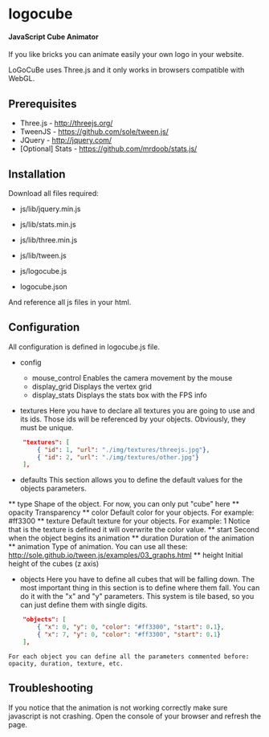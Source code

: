 logocube
========

#### JavaScript Cube Animator ####

If you like bricks you can animate easily your own logo in your website.

LoGoCuBe uses Three.js and it only works in browsers compatible with WebGL.


## Prerequisites
* Three.js - http://threejs.org/
* TweenJS - https://github.com/sole/tween.js/
* JQuery - http://jquery.com/
* [Optional] Stats - https://github.com/mrdoob/stats.js/


## Installation

Download all files required:
* js/lib/jquery.min.js
* js/lib/stats.min.js
* js/lib/three.min.js
* js/lib/tween.js
* js/logocube.js

* logocube.json

And reference all js files in your html.

## Configuration

All configuration is defined in logocube.js file.

* config
	* mouse_control
	Enables the camera movement by the mouse 
	* display_grid
	Displays the vertex grid
	* display_stats
	Displays the stats box with the FPS info

* textures
	Here you have to declare all textures you are going to use and its ids. Those ids will be referenced by your objects. Obviously, they must be unique.

```json
	"textures": [
		{ "id": 1, "url": "./img/textures/threejs.jpg"},
		{ "id": 2, "url": "./img/textures/other.jpg"}
	],
```

* defaults
	This section allows you to define the default values for the objects parameters.

** type
	Shape of the object. For now, you can only put "cube" here
** opacity
	Transparency
** color
	Default color for your objects. For example: #ff3300
** texture
	Default texture for your objects. For example: 1
	Notice that is the texture is defined it will overwrite the color value.
** start
	Second when the object begins its animation
** duration
	Duration of the animation
** animation
	Type of animation. You can use all these: http://sole.github.io/tween.js/examples/03_graphs.html
** height
	Initial height of the cubes (z axis)

* objects
	Here you have to define all cubes that will be falling down. The most important thing in this section is to define where them fall. You can do it with the "x" and "y" parameters.
	This system is tile based, so you can just define them with single digits.

```json
	"objects": [
		{ "x": 0, "y": 0, "color": "#ff3300", "start": 0.1},
		{ "x": 7, "y": 0, "color": "#ff3300", "start": 0.1}
	],
```

	For each object you can define all the parameters commented before: opacity, duration, texture, etc.	


## Troubleshooting

If you notice that the animation is not working correctly make sure javascript is not crashing.
Open the console of your browser and refresh the page.
